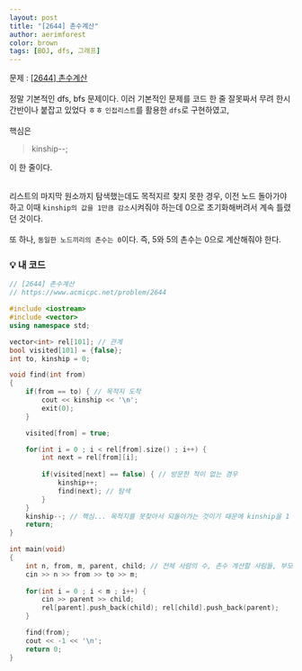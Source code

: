 ```yaml
---
layout: post
title: "[2644] 촌수계산"
author: aerimforest
color: brown
tags: [BOJ, dfs, 그래프]
---
```


문제 : [[2644] 촌수계산](https://www.acmicpc.net/problem/2644)
<br><br>
정말 기본적인 dfs, bfs 문제이다.
이러 기본적인 문제를 코드 한 줄 잘못짜서 무려 한시간반이나 붙잡고 있었다 ㅎㅎ
`인접리스트`를 활용한 `dfs`로 구현하였고,
<br><br>
핵심은 
> kinship--;


이 한 줄이다.
<br><br>

리스트의 마지막 원소까지 탐색했는데도 목적지르 찾지 못한 경우, 이전 노드 돌아가야 하고
이때 `kinship의 값을 1만큼 감소`시켜줘야 하는데
0으로 초기화해버려서 계속 틀렸던 것이다.
<br><br>
또 하나, `동일한 노드끼리의 촌수는 0`이다.
즉, 5와 5의 촌수는 0으로 계산해줘야 한다. 



### 💡 내 코드



```cpp
// [2644] 촌수계산
// https://www.acmicpc.net/problem/2644

#include <iostream>
#include <vector>
using namespace std;

vector<int> rel[101]; // 관계
bool visited[101] = {false};
int to, kinship = 0;

void find(int from)
{
    if(from == to) { // 목적지 도착
        cout << kinship << '\n';
        exit(0);
    }

    visited[from] = true;

    for(int i = 0 ; i < rel[from].size() ; i++) {
        int next = rel[from][i];
        
        if(visited[next] == false) { // 방문한 적이 없는 경우
            kinship++;
            find(next); // 탐색
        }
    }
    kinship--; // 핵심... 목적지를 못찾아서 되돌아가는 것이기 때문에 kinship을 1 감소시켜야 함
    return;
}

int main(void)
{
    int n, from, m, parent, child; // 전체 사람의 수, 촌수 계산할 사람들, 부모-자식 관계 수, 부모, 자식
    cin >> n >> from >> to >> m;
    
    for(int i = 0 ; i < m ; i++) {
        cin >> parent >> child;
        rel[parent].push_back(child); rel[child].push_back(parent);
    }

    find(from);
    cout << -1 << '\n';
    return 0;
}
```
